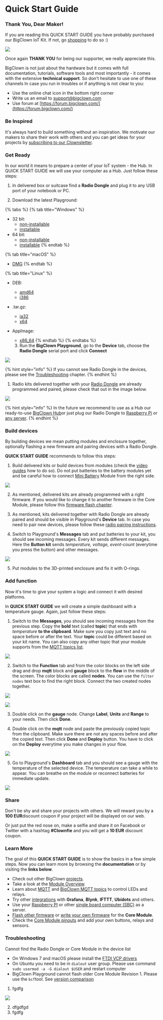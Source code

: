 # Quick Start Guide

### Thank You, Dear Maker!

If you are reading this QUICK START GUIDE you have probably purchased our BigClown IoT Kit. If not, go [shopping](https://shop.bigclown.com/) to do so :\)

![](../.gitbook/assets/_basics_quick-starter-kit.png)

Once again **THANK YOU** for being our supporter, we really appreciate this.

BigClown is not just about the hardware but it comes with full documentation, tutorials, software tools and most importantly - it comes with the extensive **technical support**. So don't hesitate to use one of these channels In case you run in troubles or if anything is not clear to you:

* Use the online chat icon in the bottom right corner
* Write us an email to [support@bigclown.com](mailto:support@bigclown.com)
* Use forum at [https://forum.bigclown.com/](https://forum.bigclown.com/)

### Be Inspired

It's always hard to build something without an inspiration. We motivate our makers to share their work with others and you can get ideas for your projects by [subscribing to our Clownsletter](http://eepurl.com/drGLGf).

### Get Ready

In our world it means to prepare a center of your IoT system - the Hub. In QUICK START GUIDE we will use your computer as a Hub. Just follow these steps:

   1. In delivered box or suitcase find a **Radio Dongle** and plug it to any USB port of your notebook or PC.

   2. Download the latest Playground:

{% tabs %}
{% tab title="Windows" %}
* 32 bit:
  * [non-installable](https://github.com/bigclownlabs/bch-playground/releases/download/v0.11.0/bigclown-playground-0.11.0-windows-32bit.exe)
  * [installable](https://github.com/bigclownlabs/bch-playground/releases/download/v0.11.0/bigclown-playground-0.11.0-win-setup-32bit.exe)
* 64 bit:
  * [non-installable](https://github.com/bigclownlabs/bch-playground/releases/download/v0.11.0/bigclown-playground-0.11.0-windows-64bit.exe)
  * [installable](https://github.com/bigclownlabs/bch-playground/releases/download/v0.11.0/bigclown-playground-0.11.0-win-setup-64bit.exe)
{% endtab %}

{% tab title="macOS" %}
* [DMG](https://github.com/bigclownlabs/bch-playground/releases/download/v0.11.0/bigclown-playground-0.11.0-macos.dmg)
{% endtab %}

{% tab title="Linux" %}
* DEB:
  * [amd64](https://github.com/bigclownlabs/bch-playground/releases/download/v0.10.1/bigclown-playground-0.10.1-linux-amd64.deb)
  * [i386](https://github.com/bigclownlabs/bch-playground/releases/download/v0.10.1/bigclown-playground-0.10.1-linux-i386.deb)
* .tar.gz:
  * [ia32](https://github.com/bigclownlabs/bch-playground/releases/download/v0.10.1/bigclown-playground-0.10.1-linux-ia32.tar.gz)
  * [x64](https://github.com/bigclownlabs/bch-playground/releases/download/v0.10.1/bigclown-playground-0.10.1-linux-x64.tar.gz)
* AppImage:
  * [x86\_64](https://github.com/bigclownlabs/bch-playground/releases/download/v0.10.1/bigclown-playground-0.10.1-linux-x86_64.AppImage)
{% endtab %}
{% endtabs %}

   3. Run the **BigClown Playground**, go to the **Device** tab, choose the **Radio Dongle** serial port and click **Connect**

![](../.gitbook/assets/_basics_quick-start-guide_playground-blocks.png)

{% hint style="info" %}
If you cannot see Radio Dongle in the devices, please see the [Troubleshooting](https://www.bigclown.com/doc/basics/quick-start-guide/#troubleshooting) chapter.
{% endhint %}

   1. Radio kits delivered together with your [Radio Dongle](https://shop.bigclown.com/radio-dongle) are already programmed and paired, please check that out in the image below.

![](../.gitbook/assets/_basics_quick-start-guide_playground-devices-connected.png)

{% hint style="info" %}
In the future we recommend to use as a Hub our ready-to-use [BigClown Hub](https://shop.bigclown.com/bigclown-hub)or just plug our Radio Dongle to [Raspberry Pi](https://www.bigclown.com/doc/tutorials/raspberry-pi-installation/) or [any server](https://www.bigclown.com/doc/tutorials/custom-setup-on-raspberry-pi/#setup-on-original-raspbian).
{% endhint %}

### Build devices

By building devices we mean putting modules and enclosure together, optionally flashing a new firmware and pairing devices with a Radio Dongle.

**QUICK START GUIDE** recommends to follow this steps:

   1. Build delivered kits or build devices from modules \(check the [video guides](https://www.youtube.com/playlist?list=PLfRfhTxkuiVyc9P1TWw_DnAeh2INXwpFK) how to do so\). Do not put batteries to the battery modules yet and be careful how to connect [Mini Battery](https://shop.bigclown.com/mini-battery-module) Module from the right side.

![](../.gitbook/assets/_basics_quick-start-guide_mini-battery-module-orientation.png)

   2. As mentioned, delivered kits are already programmed with a right firmware. If you would like to change it to another firmware in the Core Module, please follow this [firmware flash chapter](https://www.bigclown.com/doc/projects/radio-door-sensor/#flash-door-sensor-firmware).

   3. As mentioned, kits delivered together with Radio Dongle are already paired and should be visible in Playground's **Device** tab. In case you need to pair new devices, please follow these [radio pairing instructions](https://www.bigclown.com/doc/projects/radio-door-sensor/#pair-the-radio-door-sensor).

   4. Switch to Playground's **Messages** tab and put batteries to your kit, you should see incoming messages. Every kit sends different messages. Here the **Button kit** sends _temperature, voltage, event-count_ \(everytime you press the button\) and other messages.

![](../.gitbook/assets/_basics_quick-start-guide_playground-messages.png)

   5. Put modules to the 3D-printed enclosure and fix it with O-rings.

### Add function

Now it's time to give your system a logic and connect it with desired platforms.

In **QUICK START GUIDE** we will create a simple dashboard with a temperature gauge. Again, just follow these steps:

   1. Switch to the **Messages**, you should see incoming messages from the previous step. Copy the **bold** text \(called **topic**\) that ends with _temperature_ **to the clipboard**. Make sure you copy just text and no space before or after the text. Your **topic** could be different based on your kit name. You can also copy any other topic that your module supports from the [MQTT topics list](https://www.bigclown.com/doc/interfaces/mqtt-topics/).

![](../.gitbook/assets/_basics_quick-start-guide_playground-messages%20%281%29.png)

   2.  Switch to the **Function** tab and from the color blocks on the left side drag and drop **mqtt** block and **gauge** block to the **flow** in the middle of the screen. The color blocks are called **nodes**. You can use the `filter nodes` text box to find the right block. Connect the two created nodes together.

![](../.gitbook/assets/_basics_quick-start-guide_playground-blocks%20%281%29.png)

![](../.gitbook/assets/_basics_quick-start-guide_playground-flow.png)

   3.  Double click on the **gauge** node. Change **Label**, **Units** and **Range** to your needs. Then click **Done**.

   4.  Double click on the **mqtt** node and paste the previously copied topic from the clipboard. Make sure there are not any spaces before and after the copied text. Then click **Done** and **Deploy** button. You have to click on the **Deploy** everytime you make changes in your flow.

![](../.gitbook/assets/_basics_quick-start-guide_playground-topic.png)

   5.  Go to Playground's **Dashboard** tab and you should see a gauge with the temperature of the selected device. The temperature can take a while to appear. You can breathe on the module or reconnect batteries for immediate update.

![](../.gitbook/assets/_basics_quick-start-guide_playground-dashboard.png)

### Share

Don't be shy and share your projects with others. We will reward you by a **100 EUR**discount coupon if your project will be displayed on our web.

Or just put the red nose on, make a selfie and share it on Facebook or Twitter with a hashtag **\#Clownfie** and you will get a **10 EUR** discount coupon.

### Learn More <a id="learn-more"></a>

The goal of this **QUICK START GUIDE** is to show the basics in a few simple steps. Now you can learn more by browsing the **documentation** or by visiting the **links below**.

* Check out other BigClown [projects](https://www.bigclown.com/doc/projects/radio-door-sensor/).
* Take a look at the [Module Overview](https://www.bigclown.com/doc/basics/module-overview/).
* Learn about [MQTT](https://www.bigclown.com/doc/interfaces/mqtt-protocol/) and [BigClown MQTT topics](https://www.bigclown.com/doc/interfaces/mqtt-topics/) to control LEDs and relays.
* Try other [integrations](https://www.bigclown.com/doc/integrations/grafana-for-visualization/) with **Grafana**, **Blynk**, **IFTTT**, **Ubidots** and others.
* Use your [Raspberry PI](https://www.bigclown.com/doc/tutorials/raspberry-pi-installation/) or other [single board computer \(SBC\)](https://www.bigclown.com/doc/tutorials/custom-setup-on-raspberry-pi/#setup-on-original-raspbian) as a server.
* [Flash other firmware](https://www.bigclown.com/doc/projects/radio-door-sensor/#flash-door-sensor-firmware.en.md) or [write your own firmware](https://www.bigclown.com/doc/firmware/basic-overview/) for the **Core Module**.
* Check the [Core Module pinouts](https://www.bigclown.com/doc/hardware/header-pinout/) and add your own buttons, relays and sensors.

### Troubleshooting <a id="troubleshooting"></a>

Cannot find the Radio Dongle or Core Module in the device list

* On Windows 7 and macOS please install the [FTDI VCP drivers](https://www.ftdichip.com/Drivers/VCP.htm)
* On Ubuntu you need to be in `dialout` user group. Please use command `sudo usermod -a -G dialout $USER` and restart computer
* BigClown Playground cannot flash older Core Module Revision 1. Please use the `bcf`tool. See [version comparison](https://www.bigclown.com/doc/hardware/core-module-1-and-2-comparison/)



1. fgdfg  

![](../.gitbook/assets/_basics_quick-start-guide_playground-topic.png)

2. dfgdfgd
3. fgdfg

